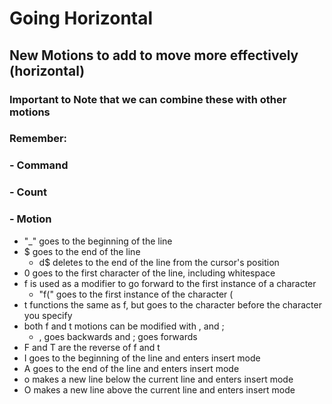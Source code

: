# Going Horizontal

## New Motions to add to move more effectively (horizontal)

### Important to Note that we can combine these with other motions

### Remember:

### - Command

### - Count

### - Motion

- "\_" goes to the beginning of the line
- $ goes to the end of the line
  - d$ deletes to the end of the line from the cursor's position
- 0 goes to the first character of the line, including whitespace
- f is used as a modifier to go forward to the first instance of a character
  - "f(" goes to the first instance of the character (
- t functions the same as f, but goes to the character before the character you specify
- both f and t motions can be modified with , and ;
  - , goes backwards and ; goes forwards
- F and T are the reverse of f and t
- I goes to the beginning of the line and enters insert mode
- A goes to the end of the line and enters insert mode
- o makes a new line below the current line and enters insert mode
- O makes a new line above the current line and enters insert mode
